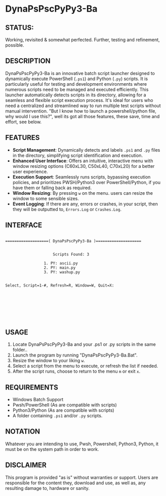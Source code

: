 # DynaPsPscPyPy3-Ba

## STATUS: 
Working, revisited & somewhat perfected. Further, testing and refinement, possible.

## DESCRIPTION
DynaPsPscPyPy3-Ba is an innovative batch script launcher designed to dynamically execute PowerShell (`.ps1`) and Python (`.py`) scripts. It is particularly useful for testing and development environments where numerous scripts need to be managed and executed efficiently. This launcher automatically detects scripts in its directory, allowing for a seamless and flexible script execution process. It's ideal for users who need a centralized and streamlined way to run multiple test scripts without manual intervention. "But I know how to launch a powershell/python file, why would I use this?", well its got all those features, these save, time and effort, see below. 

## FEATURES
- **Script Management**: Dynamically detects and labels `.ps1` and `.py` files in the directory, simplifying script identification and execution.
- **Enhanced User Interface**: Offers an intuitive, interactive menu with window resizing options (C60xL30, C50xL40, C70xL20) for a better user experience.
- **Execution Support**: Seamlessly runs scripts, bypassing execution policies, and prioritizes PWSH/Python3 over PowerShell/Python, if you have them or falling back as required.
- **Window Resizing**: By pressing `w` on the menu. users can resize the window to some sensible sizes.
- **Event Logging**: If there are any, errors or crashes, in your script, then they will be outputted to, `Errors.Log` or `Crashes.Log`.   

## INTERFACE
```

===================( DynaPsPscPyPy3-Ba )====================


                     Scripts Found: 3

                 1. PY: ascii.py
                 2. PY: main.py
                 3. PY: washup.py


Select, Script=1-#, Refresh=R, Window=W, Quit=X:








```

## USAGE
1. Locate DynaPsPscPyPy3-Ba and your .ps1 or .py scripts in the same folder..
2. Launch the program by running "DynaPsPscPyPy3-Ba.Bat".
3. Resize the window to your liking `w`.
4. Select a script from the menu to execute, or refresh the list if needed.
5. After the script runs, choose to return to the menu `m` or exit `x`.

## REQUIREMENTS
- Windows Batch Support
- Pwsh/PowerShell (As are compatible with scripts)
- Python3/Python (As are compatible with scripts)
- A folder containing `.ps1` and/or `.py` scripts.

## NOTATION
Whatever you are intending to use, Pwsh, Powershell, Python3, Python, it must be on the system path in order to work.

## DISCLAIMER
This program is provided "as is" without warranties or support. Users are responsible for the content they, download and use, as well as, any resulting damage to, hardware or sanity.

